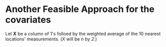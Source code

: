 # Another Feasible Approach for the covariates

Let **X** be a column of 1's folloed by the weighted average of the 10 nearest locations' measurements. (*X* will be *n* by *2*.)
